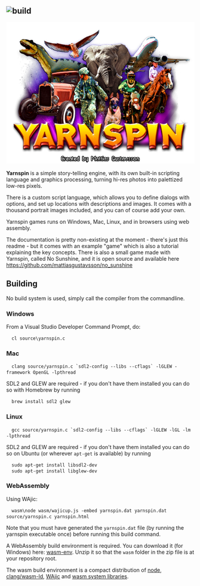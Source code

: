 ![build](https://github.com/mattiasgustavsson/dos-like/workflows/build/badge.svg)
---
![yarnspin](images/yarnspin_logo.png)

**Yarnspin** is a simple story-telling engine, with its own built-in scripting language and graphics processing, turning hi-res photos into palettized low-res pixels.

There is a custom script language, which allows you to define dialogs with options, and set up locations with descriptions and images. It comes with a thousand portrait images included, and you can of course add your own.

Yarnspin games runs on Windows, Mac, Linux, and in browsers using web assembly.

The documentation is pretty non-existing at the moment - there's just this readme - but it comes with an example "game" which is also a tutorial explaining the key concepts. There is also a small game made with Yarnspin, called No Sunshine, and it is open source and available here https://github.com/mattiasgustavsson/no_sunshine


## Building

No build system is used, simply call the compiler from the commandline.


### Windows

From a Visual Studio Developer Command Prompt, do:
```
  cl source\yarnspin.c
```  


### Mac

```
  clang source/yarnspin.c `sdl2-config --libs --cflags` -lGLEW -framework OpenGL -lpthread
```

SDL2 and GLEW are required - if you don't have them installed you can do so with Homebrew by running
```
  brew install sdl2 glew  
```


### Linux

```
  gcc source/yarnspin.c `sdl2-config --libs --cflags` -lGLEW -lGL -lm -lpthread
```

SDL2 and GLEW are required - if you don't have them installed you can do so on Ubuntu (or wherever `apt-get` is available) by running
```
  sudo apt-get install libsdl2-dev
  sudo apt-get install libglew-dev
```


### WebAssembly

Using WAjic:
```
  wasm\node wasm/wajicup.js -embed yarnspin.dat yarnspin.dat source/yarnspin.c yarnspin.html
```

Note that you must have generated the `yarnspin.dat` file (by running the yarnspin executable once) before running this build command.

A WebAssembly build environment is required. You can download it (for Windows) here: [wasm-env](https://github.com/mattiasgustavsson/dos-like/releases/tag/wasm-env).
Unzip it so that the `wasm` folder in the zip file is at your repository root.

The wasm build environment is a compact distribution of [node](https://nodejs.org/en/download/), [clang/wasm-ld](https://releases.llvm.org/download.html),
[WAjic](https://github.com/schellingb/wajic) and [wasm system libraries](https://github.com/emscripten-core/emscripten/tree/yarnspin/system).
